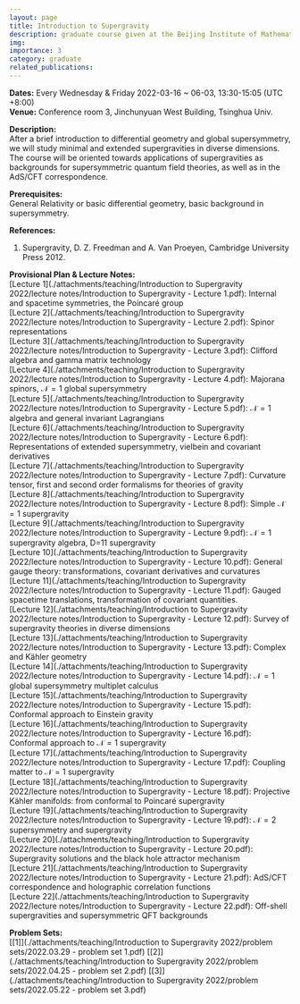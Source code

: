 ```yaml
---
layout: page
title: Introduction to Supergravity
description: graduate course given at the Beijing Institute of Mathematical Sciences and Applications (BIMSA) and Tsinghua University in the spring of 2022
img: 
importance: 3
category: graduate
related_publications: 
---
```

<!--
    Script for Latex, copied from https://www.sarpublisher.com/how-to-enable-latex-in-blogger/
    Remember change the http in src to https, or your browser may refuse to load it.
    Offical docs of MathJax can be found under https://docs.mathjax.org/en/v2.7-latest/configuration.html#configuring-mathjax
    Under default setting, all formulas are too large. I added `scale: 80` under "HTML-CSS" to fix this.
-->
<script type="text/javascript" src="https://cdn.mathjax.org/mathjax/latest/MathJax.js">
    MathJax.Hub.Config({
        extensions: ["tex2jax.js","TeX/AMSmath.js","TeX/AMSsymbols.js"],
        jax: ["input/TeX", "output/HTML-CSS"],
        tex2jax: {
            inlineMath: [ ['$','$'], ["\\(","\\)"] ],
            displayMath: [ ['$$','$$'], ["\\[","\\]"] ],
        },
        "HTML-CSS": {availableFonts: ["TeX"], scale: 80}
    });
</script>


<b>Dates:</b> Every Wednesday & Friday 2022-03-16 ~ 06-03, 13:30-15:05 (UTC +8:00)<br>
<b>Venue:</b> Conference room 3, Jinchunyuan West Building, Tsinghua Univ.<br>

<b>Description:</b><br> 
After a brief introduction to differential geometry and global supersymmetry, we will study minimal and extended supergravities in diverse dimensions. The course will be oriented towards applications of supergravities as backgrounds for supersymmetric quantum field theories, as well as in the AdS/CFT correspondence.

<b>Prerequisites:</b><br>
General Relativity or basic differential geometry, basic background in supersymmetry.<br>

<b>References:</b><br>
1. Supergravity, D. Z. Freedman and A. Van Proeyen, Cambridge University Press 2012.<br>


<b>Provisional Plan & Lecture Notes:</b><br>
[Lecture 1](./attachments/teaching/Introduction to Supergravity 2022/lecture notes/Introduction to Supergravity - Lecture 1.pdf): Internal and spacetime symmetries, the Poincaré group <br>
[Lecture 2](./attachments/teaching/Introduction to Supergravity 2022/lecture notes/Introduction to Supergravity - Lecture 2.pdf): Spinor representations<br>
[Lecture 3](./attachments/teaching/Introduction to Supergravity 2022/lecture notes/Introduction to Supergravity - Lecture 3.pdf): Clifford algebra and gamma matrix technology<br>
[Lecture 4](./attachments/teaching/Introduction to Supergravity 2022/lecture notes/Introduction to Supergravity - Lecture 4.pdf): Majorana spinors, $\mathcal{N}=1$ global supersymmetry<br>
[Lecture 5](./attachments/teaching/Introduction to Supergravity 2022/lecture notes/Introduction to Supergravity - Lecture 5.pdf): $\mathcal{N}=1$ algebra and general invariant Lagrangians<br>
[Lecture 6](./attachments/teaching/Introduction to Supergravity 2022/lecture notes/Introduction to Supergravity - Lecture 6.pdf): Representations of extended supersymmetry, vielbein and covariant derivatives<br>
[Lecture 7](./attachments/teaching/Introduction to Supergravity 2022/lecture notes/Introduction to Supergravity - Lecture 7.pdf): Curvature tensor, first and second order formalisms for theories of gravity<br>
[Lecture 8](./attachments/teaching/Introduction to Supergravity 2022/lecture notes/Introduction to Supergravity - Lecture 8.pdf): Simple $\mathcal{N}=1$ supergravity<br>
[Lecture 9](./attachments/teaching/Introduction to Supergravity 2022/lecture notes/Introduction to Supergravity - Lecture 9.pdf): $\mathcal{N}=1$ supergravity algebra, D=11 supergravity<br>
[Lecture 10](./attachments/teaching/Introduction to Supergravity 2022/lecture notes/Introduction to Supergravity - Lecture 10.pdf): General gauge theory: transformations, covariant derivatives and curvatures<br>
[Lecture 11](./attachments/teaching/Introduction to Supergravity 2022/lecture notes/Introduction to Supergravity - Lecture 11.pdf): Gauged spacetime translations, transformation of covariant quantities. <br>
[Lecture 12](./attachments/teaching/Introduction to Supergravity 2022/lecture notes/Introduction to Supergravity - Lecture 12.pdf): Survey of supergravity theories in diverse dimensions<br>
[Lecture 13](./attachments/teaching/Introduction to Supergravity 2022/lecture notes/Introduction to Supergravity - Lecture 13.pdf): Complex and Kähler geometry<br>
[Lecture 14](./attachments/teaching/Introduction to Supergravity 2022/lecture notes/Introduction to Supergravity - Lecture 14.pdf): $\mathcal{N}=1$ global supersymmetry multiplet calculus<br>
[Lecture 15](./attachments/teaching/Introduction to Supergravity 2022/lecture notes/Introduction to Supergravity - Lecture 15.pdf): Conformal approach to Einstein gravity<br>
[Lecture 16](./attachments/teaching/Introduction to Supergravity 2022/lecture notes/Introduction to Supergravity - Lecture 16.pdf): Conformal approach to $\mathcal{N}=1$ supergravity<br>
[Lecture 17](./attachments/teaching/Introduction to Supergravity 2022/lecture notes/Introduction to Supergravity - Lecture 17.pdf): Coupling matter to $\mathcal{N}=1$ supergravity<br>
[Lecture 18](./attachments/teaching/Introduction to Supergravity 2022/lecture notes/Introduction to Supergravity - Lecture 18.pdf): Projective Kähler manifolds: from conformal to Poincaré supergravity<br>
[Lecture 19](./attachments/teaching/Introduction to Supergravity 2022/lecture notes/Introduction to Supergravity - Lecture 19.pdf): $\mathcal{N}=2$ supersymmetry and supergravity<br>
[Lecture 20](./attachments/teaching/Introduction to Supergravity 2022/lecture notes/Introduction to Supergravity - Lecture 20.pdf): Supergravity solutions and the black hole attractor mechanism<br>
[Lecture 21](./attachments/teaching/Introduction to Supergravity 2022/lecture notes/Introduction to Supergravity - Lecture 21.pdf): AdS/CFT correspondence and holographic correlation functions<br>
[Lecture 22](./attachments/teaching/Introduction to Supergravity 2022/lecture notes/Introduction to Supergravity - Lecture 22.pdf): Off-shell supergravities and supersymmetric QFT backgrounds<br>


<b>Problem Sets:</b><br>
[[1]](./attachments/teaching/Introduction to Supergravity 2022/problem sets/2022.03.29 - problem set 1.pdf)
[[2]](./attachments/teaching/Introduction to Supergravity 2022/problem sets/2022.04.25 - problem set 2.pdf)
[[3]](./attachments/teaching/Introduction to Supergravity 2022/problem sets/2022.05.22 - problem set 3.pdf)
